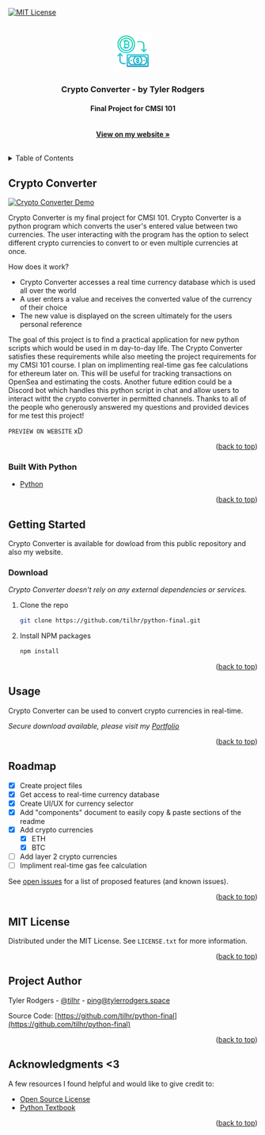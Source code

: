 <div id="top"></div>

[![MIT License][license-shield]][license-url]


<!-- PROJECT LOGO -->
<br />
<div align="center">
  <a href="https://tylerrodgers.space/python-final">
    <img src="logo.png" alt="Logo" width="80"> 
  </a>

  <h3 align="center">Crypto Converter - by Tyler Rodgers</h3>
  <h4 align="center">Final Project for CMSI 101</h4>

  <p align="center">
    <br />
    <a href="https://github.com/tilhr/python-final"><strong>View on my website »</strong></a>
    <br />
    <br />
  </p>
</div>


<!-- TABLE OF CONTENTS -->
<details>
  <summary>Table of Contents</summary>
  <ol>
    <li>
      <a href="#crypto-converter">Crypto Converter</a>
      <ul>
        <li><a href="#built-with-python">Built With Python</a></li>
      </ul>
    </li>
    <li>
      <a href="#getting-started">Getting Started</a>
      <ul>
        <li><a href="#download">Download</a></li>
      </ul>
    </li>
    <li><a href="#usage">Usage</a></li>
    <li><a href="#road/map">Roadmap</a></li>
    <li><a href="#mit-license">MIT License</a></li>
    <li><a href="#author">Author</a></li>
    <li><a href="#acknowledgments">Acknowledgments</a></li>
  </ol>
</details>



<!-- Crypto Converter -->
## Crypto Converter

[![Crypto Converter Demo][product-screenshot]](https://tylerrodgers.space)

Crypto Converter is my final project for CMSI 101. Crypto Converter is a python program which converts the user's entered value between two currencies. The user interacting with the program has the option to select different crypto currencies to convert to or even multiple currencies at once.

How does it work?
* Crypto Converter accesses a real time currency database which is used all over the world
* A user enters a value and receives the converted value of the currency of their choice
* The new value is displayed on the screen ultimately for the users personal reference

The goal of this project is to find a practical application for new python scripts which would be used in m day-to-day life. The Crypto Converter satisfies these requirements while also meeting the project requirements for my CMSI 101 course. I plan on implimenting real-time gas fee calculations for ethereum later on. This will be useful for tracking transactions on OpenSea and estimating the costs. Another future edition could be a Discord bot which handles this python script in chat and allow users to interact witht the crypto converter in permitted channels. Thanks to all of the people who generously answered my questions and provided devices for me test this project!

`PREVIEW ON WEBSITE` xD

<p align="right">(<a href="#top">back to top</a>)</p>



### Built With Python

* [Python](https://www.python.org/)

<p align="right">(<a href="#top">back to top</a>)</p>



<!-- GETTING STARTED -->
## Getting Started

Crypto Converter is available for dowload from this public repository and also my website.


### Download

_Crypto Converter doesn't rely on any external dependencies or services._

1. Clone the repo
   ```sh
   git clone https://github.com/tilhr/python-final.git
   ```
2. Install NPM packages
   ```sh
   npm install
   ```

<p align="right">(<a href="#top">back to top</a>)</p>



<!-- USAGE EXAMPLES -->
## Usage

Crypto Converter can be used to convert crypto currencies in real-time.

_Secure download available, please visit my [Portfolio](https://tylerrodgers.space)_

<p align="right">(<a href="#top">back to top</a>)</p>



<!-- ROADMAP -->
## Roadmap

- [x] Create project files
- [x] Get access to real-time currency database
- [x] Create UI/UX for currency selector
- [x] Add "components" document to easily copy & paste sections of the readme
- [x] Add crypto currencies
    - [x] ETH
    - [x] BTC
- [ ] Add layer 2 crypto currencies
- [ ] Impliment real-time gas fee calculation

See [open issues](https://github.com/tilhr/python-final/issues) for a list of proposed features (and known issues).

<p align="right">(<a href="#top">back to top</a>)</p>



<!-- MIT LICENSE -->
## MIT License

Distributed under the MIT License. See `LICENSE.txt` for more information.

<p align="right">(<a href="#top">back to top</a>)</p>



<!-- Project Author -->
## Project Author

Tyler Rodgers - [@tilhr](https://twitter.com/tilhr) - ping@tylerrodgers.space

Source Code: [https://github.com/tilhr/python-final](https://github.com/tilhr/python-final)

<p align="right">(<a href="#top">back to top</a>)</p>



<!-- ACKNOWLEDGMENTS -->
## Acknowledgments <3

A few resources I found helpful and would like to give credit to:

* [Open Source License](https://github.com/tilhr/python-final/blob/master/LICENSE)
* [Python Textbook](https://www.webpagefx.com/tools/emoji-cheat-sheet)

<p align="right">(<a href="#top">back to top</a>)</p>



<!-- MARKDOWN LINKS & IMAGES -->
<!-- https://www.markdownguide.org/basic-syntax/#reference-style-links -->
[contributors-shield]: https://img.shields.io/github/contributors/othneildrew/Best-README-Template.svg?style=for-the-badge
[contributors-url]: https://github.com/tilhr/python-final/graphs/contributors
[forks-shield]: https://img.shields.io/github/forks/othneildrew/Best-README-Template.svg?style=for-the-badge
[forks-url]: https://github.com/tilhr/python-final/network/members
[stars-shield]: https://img.shields.io/github/stars/othneildrew/Best-README-Template.svg?style=for-the-badge
[stars-url]: https://github.com/tilhr/python-final/stargazers
[issues-shield]: https://img.shields.io/github/issues/othneildrew/Best-README-Template.svg?style=for-the-badge
[issues-url]: https://github.com/tilhr/python-final/issues
[license-shield]: https://img.shields.io/github/license/othneildrew/Best-README-Template.svg?style=for-the-badge
[license-url]: https://github.com/tilhr/python-final/blob/master/LICENSE
[linkedin-shield]: https://img.shields.io/badge/-LinkedIn-black.svg?style=for-the-badge&logo=linkedin&colorB=555
[linkedin-url]: https://www.linkedin.com/in/tilhr
[product-screenshot]: screenshot.png
